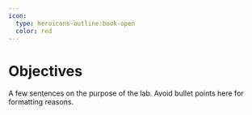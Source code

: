 ```yaml
---
icon:
  type: heroicons-outline:book-open
  color: red
---   
```

# Objectives

A few sentences on the purpose of the lab. Avoid bullet points here for formatting reasons.